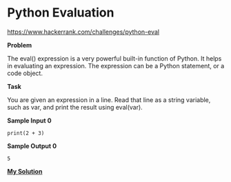 # Python Evaluation

https://www.hackerrank.com/challenges/python-eval

**Problem**

The eval() expression is a very powerful built-in function of Python. It helps in evaluating an expression. The expression can be a Python statement, or a code object.

**Task**

You are given an expression in a line. Read that line as a string variable, such as var, and print the result using eval(var).

**Sample Input 0**

```
print(2 + 3)
```

**Sample Output 0**

```
5
```
[**My Solution**](answer.py)
